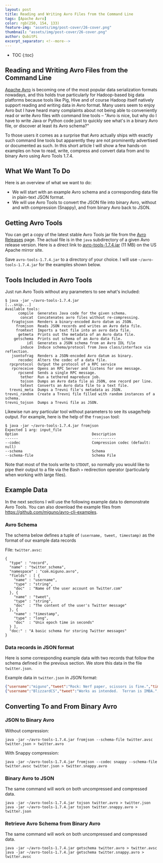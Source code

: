 ```yaml
---
layout: post
title: Reading and Writing Avro Files from the Command Line
tags: [Apache Avro]
color: rgb(250, 154, 133)
feature-img: "assets/img/post-cover/26-cover.png"
thumbnail: "assets/img/post-cover/26-cover.png"
author: QubitPi
excerpt_separator: <!--more-->
---
```


<!--more-->

* TOC
{:toc}

## Reading and Writing Avro Files from the Command Line

[Apache Avro](http://avro.apache.org/) is becoming one of the most popular data serialization formats nowadays, and this
holds true particularly for Hadoop-based big data platforms because tools like Pig, Hive and of course Hadoop itself
natively support reading and writing data in Avro format. Many users seem to enjoy Avro but I have heard many complaints
about not being able to conveniently read or write Avro files with command line tools – "Avro is nice, but why do I have
to write Java or Python code just to quickly see what's in a binary Avro file, or discover at least its Avro schema?"

To those users it comes as a surprise that Avro actually ships with exactly such command line tools but apparently they
are not prominently advertised or documented as such. In this short article I will show a few hands-on examples on how
to read, write, compress and convert data from and to binary Avro using Avro Tools 1.7.4.

## What We Want To Do

Here is an overview of what we want to do:

* We will start with an example Avro schema and a corresponding data file in plain-text JSON format.
* We will use Avro Tools to convert the JSON file into binary Avro, without and with compression (Snappy), and from
  binary Avro back to JSON.
  
## Getting Avro Tools

You can get a copy of the latest stable Avro Tools jar file from the
[Avro Releases](http://avro.apache.org/releases.html#Download) page. The actual file is in the `java` subdirectory of a
given Avro release version. Here is a direct link to
[avro-tools-1.7.4.jar](http://www.us.apache.org/dist/avro/avro-1.7.4/java/avro-tools-1.7.4.jar) (11 MB) on the US Apache
mirror site.

Save `avro-tools-1.7.4.jar` to a directory of your choice. I will use `~/avro-tools-1.7.4.jar` for the examples shown
below.

## Tools Included in Avro Tools

Just run Avro Tools without any parameters to see what's included:

```
$ java -jar ~/avro-tools-1.7.4.jar
[...snip...]
Available tools:
      compile  Generates Java code for the given schema.
       concat  Concatenates avro files without re-compressing.
   fragtojson  Renders a binary-encoded Avro datum as JSON.
     fromjson  Reads JSON records and writes an Avro data file.
     fromtext  Imports a text file into an avro data file.
      getmeta  Prints out the metadata of an Avro data file.
    getschema  Prints out schema of an Avro data file.
          idl  Generates a JSON schema from an Avro IDL file
       induce  Induce schema/protocol from Java class/interface via reflection.
   jsontofrag  Renders a JSON-encoded Avro datum as binary.
      recodec  Alters the codec of a data file.
  rpcprotocol  Output the protocol of a RPC service
   rpcreceive  Opens an RPC Server and listens for one message.
      rpcsend  Sends a single RPC message.
       tether  Run a tethered mapreduce job.
       tojson  Dumps an Avro data file as JSON, one record per line.
       totext  Converts an Avro data file to a text file.
  trevni_meta  Dumps a Trevni file's metadata as JSON.
trevni_random  Create a Trevni file filled with random instances of a schema.
trevni_tojson  Dumps a Trevni file as JSON.
```

Likewise run any particular tool without parameters to see its usage/help output. For example, here is the help of the
`fromjson` tool:

```
$ java -jar ~/avro-tools-1.7.4.jar fromjson
Expected 1 arg: input_file
Option                                  Description
------                                  -----------
--codec                                 Compression codec (default: null)
--schema                                Schema
--schema-file                           Schema File
```

Note that most of the tools write to `STDOUT`, so normally you would like to pipe their output to a file via the Bash
`>` redirection operator (particularly when working with large files).

## Example Data

In the next sections I will use the following example data to demonstrate Avro Tools. You can also download the example
files from https://github.com/miguno/avro-cli-examples.

### Avro Schema

The schema below defines a tuple of `(username, tweet, timestamp)` as the format of our example data records

File: `twitter.avsc`:

```
{
  "type" : "record",
  "name" : "twitter_schema",
  "namespace" : "com.miguno.avro",
  "fields" : [ {
    "name" : "username",
    "type" : "string",
    "doc"  : "Name of the user account on Twitter.com"
  }, {
    "name" : "tweet",
    "type" : "string",
    "doc"  : "The content of the user's Twitter message"
  }, {
    "name" : "timestamp",
    "type" : "long",
    "doc"  : "Unix epoch time in seconds"
  } ],
  "doc:" : "A basic schema for storing Twitter messages"
}
```

### Data records in JSON format

Here is some corresponding example data with two records that follow the schema defined in the previous section. We
store this data in the file `twitter.json`.

Example data in `twitter.json` in JSON format:

```json
{"username":"miguno","tweet":"Rock: Nerf paper, scissors is fine.","timestamp": 1366150681}
{"username":"BlizzardCS","tweet":"Works as intended.  Terran is IMBA.","timestamp": 1366154481}
```

## Converting To and From Binary Avro

### JSON to Binary Avro

Without compression:

    java -jar ~/avro-tools-1.7.4.jar fromjson --schema-file twitter.avsc twitter.json > twitter.avro
    
With Snappy compression:

    java -jar ~/avro-tools-1.7.4.jar fromjson --codec snappy --schema-file twitter.avsc twitter.json > twitter.snappy.avro

### Binary Avro to JSON

The same command will work on both uncompressed and compressed data.

    java -jar ~/avro-tools-1.7.4.jar tojson twitter.avro > twitter.json
    java -jar ~/avro-tools-1.7.4.jar tojson twitter.snappy.avro > twitter.json
    
### Retrieve Avro Schema from Binary Avro

The same command will work on both uncompressed and compressed data.

    java -jar ~/avro-tools-1.7.4.jar getschema twitter.avro > twitter.avsc
    java -jar ~/avro-tools-1.7.4.jar getschema twitter.snappy.avro > twitter.avsc
